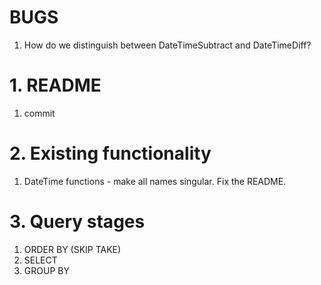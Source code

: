 # BUGS
1. How do we distinguish between DateTimeSubtract and DateTimeDiff?

# 1. README
1. commit

# 2. Existing functionality
1. DateTime functions - make all names singular. Fix the README.

# 3. Query stages
1. ORDER BY (SKIP TAKE)
1. SELECT
1. GROUP BY
